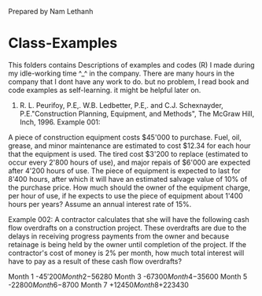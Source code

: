 Prepared by Nam Lethanh
# Class-Examples
This folders contains Descriptions of examples and codes (R) I made during my idle-working time ^_^ in the company. There are many hours in the company that I dont have any work to do. but no problem, I read book and code examples as self-learning. it might be helpful later on.

1. R. L. Peurifoy, P.E,. W.B. Ledbetter, P.E,. and C.J. Schexnayder, P.E."Construction Planning, Equipment, and Methods", The McGraw Hill, Inch, 1996.
Example 001: 

A piece of construction equipment costs $45'000 to purchase. Fuel, oil, grease, and minor maintenance are estimated to cost $12.34 for each hour that the equipment is used. The tired cost $3'200 to replace (estimated to occur every 2'800 hours of use), and major repais of $6'000 are expected after 4'200 hours of use. The piece of equipment is expected to last for 8'400 hours, after which it will have an estimated salvage value of 10% of the purchase price. How much should the owner of the equipment charge, per hour of use, if he expects to use the piece of equipment about 1'400 hours per years? Assume an annual interest rate of 15%.


Example 002: A contractor calculates that she will have the following cash flow overdrafts on a construction project. These overdrafts are due to the delays in receiving progress payments from the owner and because retainage is being held by the owner until completion of the project. If the contractor's cost of money is 2% per month, how much total interest will have to pay as a result of these cash flow overdrafts?

Month 1   -$45'200
Month 2   -$56280
Month 3   -$67300
Month 4   -$35600
Month 5   -$22800
Month 6   -$8700
Month 7   +$12450
Month 8   +$223430




